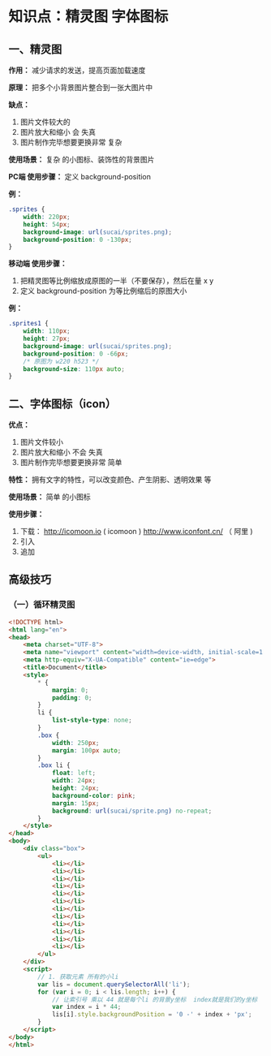 # 知识点：精灵图 字体图标

## 一、精灵图

**作用：** 减少请求的发送，提高页面加载速度

**原理：** 把多个小背景图片整合到一张大图片中

**缺点：**
1. 图片文件较大的
2. 图片放大和缩小 会 失真
3. 图片制作完毕想要更换非常 复杂

**使用场景：** 复杂 的小图标、装饰性的背景图片

**PC端  使用步骤：** 定义 background-position

**例：**
```css
.sprites {
    width: 220px;
    height: 54px;
    background-image: url(sucai/sprites.png);
    background-position: 0 -130px;
}
```

**移动端 使用步骤：**
1. 把精灵图等比例缩放成原图的一半（不要保存），然后在量 x y
2. 定义 background-position 为等比例缩后的原图大小

**例：**
```css
.sprites1 {
    width: 110px;
    height: 27px;
    background-image: url(sucai/sprites.png);
    background-position: 0 -66px;
    /* 原图为 w220 h523 */
    background-size: 110px auto;
}
```

## 二、字体图标（icon）

**优点：**
1. 图片文件较小
2. 图片放大和缩小 不会 失真
3. 图片制作完毕想要更换非常 简单

**特性：** 拥有文字的特性，可以改变颜色、产生阴影、透明效果 等

**使用场景：** 简单 的小图标

**使用步骤：**
1. 下载： http://icomoon.io ( icomoon )    http://www.iconfont.cn/ （ 阿里 )
2. 引入
3. 追加

## 高级技巧

### （一）循环精灵图

```html
<!DOCTYPE html>
<html lang="en">
<head>
    <meta charset="UTF-8">
    <meta name="viewport" content="width=device-width, initial-scale=1.0">
    <meta http-equiv="X-UA-Compatible" content="ie=edge">
    <title>Document</title>
    <style>
        * {
            margin: 0;
            padding: 0;
        }
        li {
            list-style-type: none;
        }
        .box {
            width: 250px;
            margin: 100px auto;
        }
        .box li {
            float: left;
            width: 24px;
            height: 24px;
            background-color: pink;
            margin: 15px;
            background: url(sucai/sprite.png) no-repeat;
        }
    </style>
</head>
<body>
    <div class="box">
        <ul>
            <li></li>
            <li></li>
            <li></li>
            <li></li>
            <li></li>
            <li></li>
            <li></li>
            <li></li>
            <li></li>
            <li></li>
            <li></li>
            <li></li>
        </ul>
    </div>
    <script>
        // 1. 获取元素 所有的小li 
        var lis = document.querySelectorAll('li');
        for (var i = 0; i < lis.length; i++) {
            // 让索引号 乘以 44 就是每个li 的背景y坐标  index就是我们的y坐标
            var index = i * 44;
            lis[i].style.backgroundPosition = '0 -' + index + 'px';
        }
    </script>
</body>
</html>
```